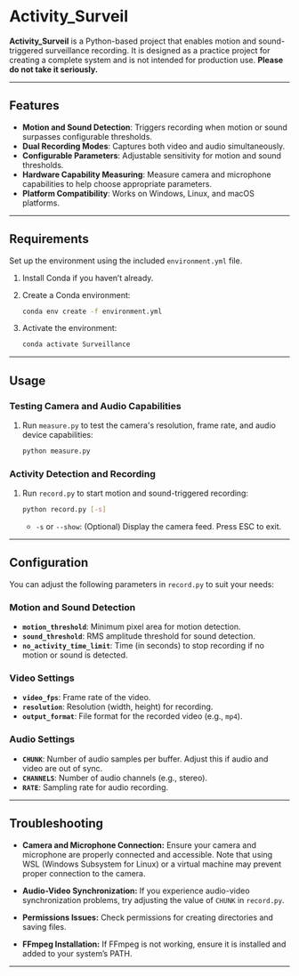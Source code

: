 # Activity_Surveil

**Activity_Surveil** is a Python-based project that enables motion and sound-triggered surveillance recording. It is designed as a practice project for creating a complete system and is not intended for production use. **Please do not take it seriously.**

---

## Features

- **Motion and Sound Detection**: Triggers recording when motion or sound surpasses configurable thresholds.
- **Dual Recording Modes**: Captures both video and audio simultaneously.
- **Configurable Parameters**: Adjustable sensitivity for motion and sound thresholds.
- **Hardware Capability Measuring**: Measure camera and microphone capabilities to help choose appropriate parameters.
- **Platform Compatibility**: Works on Windows, Linux, and macOS platforms.

---

## Requirements

Set up the environment using the included `environment.yml` file.

1. Install Conda if you haven’t already.
2. Create a Conda environment:

   ```bash
   conda env create -f environment.yml
   ```

3. Activate the environment:

   ```bash
   conda activate Surveillance
   ```

---

## Usage

### Testing Camera and Audio Capabilities

1. Run `measure.py` to test the camera's resolution, frame rate, and audio device capabilities:

   ```bash
   python measure.py
   ```

### Activity Detection and Recording

1. Run `record.py` to start motion and sound-triggered recording:

   ```bash
   python record.py [-s]
   ```

   - `-s` or `--show`: (Optional) Display the camera feed. Press ESC to exit.

---

## Configuration

You can adjust the following parameters in `record.py` to suit your needs:

### Motion and Sound Detection

- **`motion_threshold`**: Minimum pixel area for motion detection.
- **`sound_threshold`**: RMS amplitude threshold for sound detection.
- **`no_activity_time_limit`**: Time (in seconds) to stop recording if no motion or sound is detected.

### Video Settings

- **`video_fps`**: Frame rate of the video.
- **`resolution`**: Resolution (width, height) for recording.
- **`output_format`**: File format for the recorded video (e.g., `mp4`).

### Audio Settings

- **`CHUNK`**: Number of audio samples per buffer. Adjust this if audio and video are out of sync.
- **`CHANNELS`**: Number of audio channels (e.g., stereo).
- **`RATE`**: Sampling rate for audio recording.

---

## Troubleshooting

- **Camera and Microphone Connection:** Ensure your camera and microphone are properly connected and accessible. Note that using WSL (Windows Subsystem for Linux) or a virtual machine may prevent proper connection to the camera.
  
- **Audio-Video Synchronization:** If you experience audio-video synchronization problems, try adjusting the value of `CHUNK` in `record.py`.

- **Permissions Issues:** Check permissions for creating directories and saving files.

- **FFmpeg Installation:** If FFmpeg is not working, ensure it is installed and added to your system’s PATH.

---